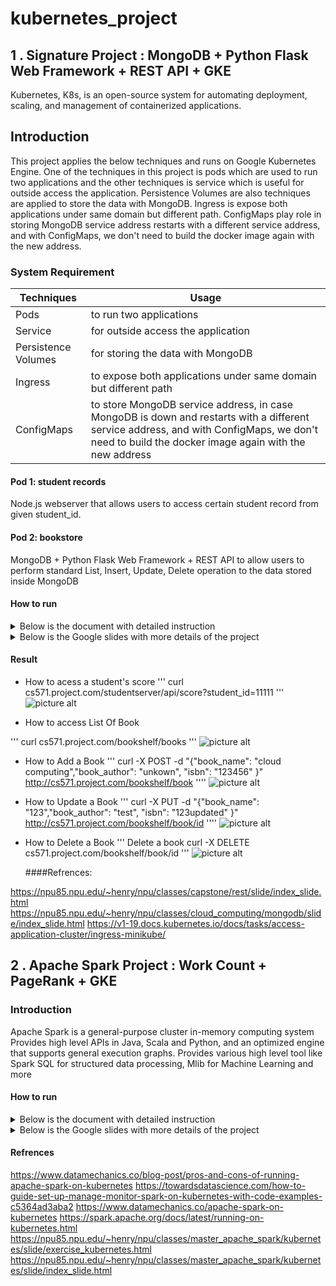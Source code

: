 # kubernetes_project 
## 1 . Signature Project : MongoDB + Python Flask Web Framework + REST API + GKE
Kubernetes, K8s, is an open-source system for automating deployment, scaling, and management of containerized applications.

## Introduction
This project applies the below techniques and runs on Google Kubernetes Engine. One of the techniques in this project is pods which are used to run two applications and the other techniques is service which is useful for outside access the application. Persistence Volumes  are also techniques are applied to store the data with MongoDB. Ingress is expose both applications under same domain but different path. ConfigMaps play role in storing MongoDB service address restarts with a different service address, and with ConfigMaps, we don't need to build the docker image again with the new address.

### System Requirement 

| Techniques	           |     Usage                                                       |
| ------------------------   | -----------------------------------------------------------     |
| Pods	                    | to run two applications                                         |
| Service                    | for outside access the application                              |
| Persistence Volumes        | for storing the data with MongoDB                               |
| Ingress                    |to expose both applications under same domain but different path |
|ConfigMaps                  |to store MongoDB service address, in case MongoDB is down and restarts with a different service                                                                      address, and with ConfigMaps, we don't need to build the docker image again with the new address



#### Pod 1: student records

Node.js webserver that allows users to access certain student record from given student_id.

#### Pod 2: bookstore

MongoDB + Python Flask Web Framework + REST API to allow users to perform standard List, Insert, Update, Delete operation to the data stored inside MongoDB

 #### How to run ####
<details>
<summary>Below is the document with detailed instruction</summary>
<a href="https://github.com/Maryam-Taherzadeh/Kubernetes-project/blob/main/CS571-Signature%20Project-19529-Maryam-Taherzadeh.pdf"> document</a>
</details>

<details>
<summary>Below is the Google slides with more details of the project</summary>
<a href=" "> Slides</a>
<summary>Below is the the link of the google slides</summary>
  https://docs.google.com/presentation/d/1JDPsf5yDboPQYzVqdQETpgJVCd7cQGHZhyfWsNVuBDo/edit#slide=id.gcc755ed197_0_2402
</details>
 
 


#### Result

- How to acess a student's score
'''
curl cs571.project.com/studentserver/api/score?student_id=11111
'''
![picture alt](https://github.com/Maryam-Taherzadeh/Kubernetes-project/blob/main/pic/pic_1.png)

- How to access List Of Book

'''
curl cs571.project.com/bookshelf/books
'''
![picture alt](https://github.com/Maryam-Taherzadeh/Kubernetes-project/blob/main/pic/pic_2.png)

- How to Add a Book
'''
curl -X POST -d "{\"book_name\": \"cloud computing\",\"book_author\": \"unkown\", \"isbn\": \"123456\" }" http://cs571.project.com/bookshelf/book
''''
![picture alt](https://github.com/Maryam-Taherzadeh/Kubernetes-project/blob/main/pic/pic_3.png)

- How to Update a Book
'''
curl -X PUT -d "{\"book_name\": \"123\",\"book_author\": \"test\", \"isbn\": \"123updated\" }" http://cs571.project.com/bookshelf/book/id
''''
![picture alt](https://github.com/Maryam-Taherzadeh/Kubernetes-project/blob/main/pic/pic_4.png)


- How to Delete a Book
'''
Delete a book curl -X DELETE cs571.project.com/bookshelf/book/id
'''
![picture alt](https://github.com/Maryam-Taherzadeh/Kubernetes-project/blob/main/pic/pic_5.png)



  ####Refrences:          
  
https://npu85.npu.edu/~henry/npu/classes/capstone/rest/slide/index_slide.html
https://npu85.npu.edu/~henry/npu/classes/cloud_computing/mongodb/slide/index_slide.html
https://v1-19.docs.kubernetes.io/docs/tasks/access-application-cluster/ingress-minikube/

## 2 . Apache Spark Project : Work Count + PageRank + GKE

### Introduction
Apache Spark is a general-purpose cluster in-memory computing system Provides high level APIs in Java, Scala and Python, and an optimized engine that supports general execution graphs. Provides various high level tool like Spark SQL for structured data processing, Mlib for Machine Learning and more

#### How to run ####
<details>
<summary>Below is the document with detailed instruction</summary>
<a href="https://github.com/Maryam-Taherzadeh/Cloud-Computing-Infrastructure/blob/main/Spark%20Project_wordcount_pagerank/CS571-ApacheSpark_on%20Kubernetes-19529-Maryam-Taherzadeh%20(1).pdf"> document</a>
</details>

<details>
<summary>Below is the Google slides with more details of the project</summary>
<a href=" "> Slides</a>
<summary>Below is the the link of the google slides</summary>
  https://docs.google.com/presentation/d/1tI9B2_Y5JQeQSuSUhthAuFMwhqlBIVef3I_FrnS4f6Q/edit#slide=id.gcd7411e2d9_0_923
</details>
 
 




#### Refrences

https://www.datamechanics.co/blog-post/pros-and-cons-of-running-apache-spark-on-kubernetes
https://towardsdatascience.com/how-to-guide-set-up-manage-monitor-spark-on-kubernetes-with-code-examples-c5364ad3aba2
https://www.datamechanics.co/apache-spark-on-kubernetes
https://spark.apache.org/docs/latest/running-on-kubernetes.html
https://npu85.npu.edu/~henry/npu/classes/master_apache_spark/kubernetes/slide/exercise_kubernetes.html
https://npu85.npu.edu/~henry/npu/classes/master_apache_spark/kubernetes/slide/index_slide.html
